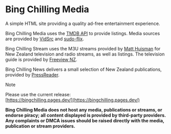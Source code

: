 # Bing Chilling Media
A simple HTML site providing a quality ad-free entertainment experience.

Bing Chilling Media uses the [TMDB API](https://developer.themoviedb.org/) to provide listings. Media sources are provided by [VidSrc](https://vidsrc.pro/) and [sudo-flix](https://sudo-flix.lol/).

Bing Chilling Stream uses the M3U streams provided by [Matt Huisman](https://www.matthuisman.nz/2017/07/new-updated-nz-iptv-files.html/) for New Zealand television and radio streams, as well as listings. 
The television guide is provided by [Freeview NZ](https://freeviewnz.tv/tvguide/whats-on/?st=streaming/).

Bing Chilling News delivers a small selection of New Zealand publications, provided by [PressReader](https://www.pressreader.com/).

>[!NOTE]
>Please use the current release:<br>
[https://bingchilling.pages.dev/](https://bingchilling.pages.dev/)

**Bing Chilling Media does not host any media, publications or streams, or endorse piracy; all content displayed is provided by third-party providers.
Any complaints or DMCA issues should be raised directly with the media, publication or stream providers.**


